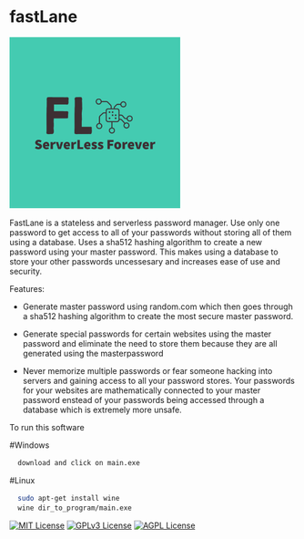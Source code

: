 # fastLane 

<img src="https://github.com/SriLikesToSing/fastLane/blob/main/src/fastLane.png" width="300" height="300">

FastLane is a stateless and serverless password manager. Use only one password to get access to all of your passwords without storing all of them using a database. Uses a sha512 hashing algorithm to create a new password using your master password. This makes using a database to store your other passwords uncessesary and increases ease of use and security. 

Features:

  - Generate master password using random.com which then goes through a sha512 hashing algorithm to create the most secure master password. 
  
 - Generate special passwords for certain websites using the master password and eliminate the need to store them because they are all generated using the masterpassword
   
- Never memorize multiple passwords or fear someone hacking into servers and gaining access to all your password stores. Your passwords for your websites are mathematically connected to your master password enstead of your passwords being accessed through a database which is extremely more unsafe. 



To run this software

#Windows

```bash
  download and click on main.exe 
```

#Linux

```bash
  sudo apt-get install wine
  wine dir_to_program/main.exe
```




[![MIT License](https://img.shields.io/badge/License-MIT-green.svg)](https://choosealicense.com/licenses/mit/)
[![GPLv3 License](https://img.shields.io/badge/License-GPL%20v3-yellow.svg)](https://opensource.org/licenses/)
[![AGPL License](https://img.shields.io/badge/license-AGPL-blue.svg)](http://www.gnu.org/licenses/agpl-3.0)

